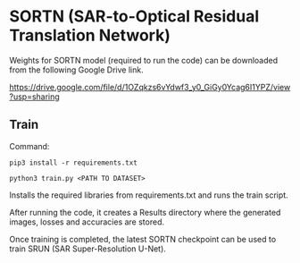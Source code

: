 # SORTN (SAR-to-Optical Residual Translation Network)

Weights for SORTN model (required to run the code) can be downloaded from the following Google Drive link. 

https://drive.google.com/file/d/1OZqkzs6vYdwf3_y0_GiGy0Ycag6I1YPZ/view?usp=sharing

## Train
Command: 

```
pip3 install -r requirements.txt

python3 train.py <PATH TO DATASET>
```

Installs the required libraries from requirements.txt and runs the train script.

After running the code, it creates a Results directory where the generated images, losses and accuracies are stored.

Once training is completed, the latest SORTN checkpoint can be used to train SRUN (SAR Super-Resolution U-Net).